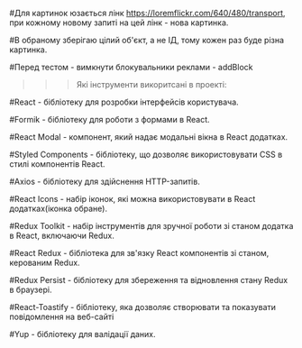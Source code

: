 <!--  -->

#Для картинок юзається лінк https://loremflickr.com/640/480/transport, при
кожному новому запиті на цей лінк - нова картинка.

<!--  -->

#В обраному зберігаю цілий об'єкт, а не ІД, тому кожен раз буде різна картинка.

<!--  -->

#Перед тестом - вимкнути блокувальники реклами - addBlock

<!--  -->

> > > Які інструменти викоритсані в проекті:

#React - бібліотеку для розробки інтерфейсів користувача.

<!--  -->

#Formik - бібліотеку для роботи з формами в React.

<!--  -->

#React Modal - компонент, який надає модальні вікна в React додатках.

<!--  -->

#Styled Components - бібліотеку, що дозволяє використовувати CSS в стилі
компонентів React.

<!--  -->

#Axios - бібліотеку для здійснення HTTP-запитів.

<!--  -->

#React Icons - набір іконок, які можна використовувати в React додатках(іконка
обране).

<!--  -->

#Redux Toolkit - набір інструментів для зручної роботи зі станом додатка в
React, включаючи Redux.

<!--  -->

#React Redux - бібліотека для зв'язку React компонентів зі станом, керованим
Redux.

<!--  -->

#Redux Persist - бібліотеку для збереження та відновлення стану Redux в
браузері.

<!--  -->

#React-Toastify - бібліотеку, яка дозволяє створювати та показувати повідомлення
на веб-сайті

<!--  -->

#Yup - бібліотеку для валідації даних.
